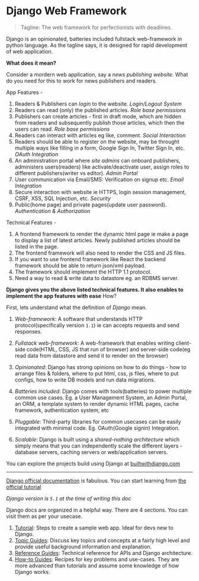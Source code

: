 # Django Web Framework

> Tagline: The web framework for perfectionists with deadlines.

Django is an opinionated, batteries included fullstack web-framework in python language. As the tagline
says, it is designed for rapid development of web application.

**What does it mean?**

Consider a mordern web application, say a _news publishing website_. What do you need for 
this to work for news publishers and readers.

App Features -

1. Readers & Publishers can _login_ to the website. _Login/Logout System_
1. Readers can read (only) the published articles.  _Role base permissions_
1. Publishers can create articles - first in draft mode, which are hidden from readers 
    and subsequently publish those articles, which then the users can read. _Role base permissions_
1. Readers can interact with articles eg like, comment. _Social Interaction_
1. Readers should be able to register on the website, may be throught multiple ways like
    filling in a form, Google Sign In, Twitter Sign In, etc. _OAuth Integration_
1. An administration portal where _site admins_ can onboard publishers, administers users(readers) like
    activate/deactivate user, assign roles to different publishers(writer vs editor). _Admin Portal_
1. User communication via Email/SMS: Verification on signup etc. _Email Integration_
1. Secure interaction with website ie HTTPS, login session management, CSRF, XSS, SQL Injection, etc. _Security_
1. Public(home page) and private pages(update user password). _Authentication & Authorization_

Technical Features -

1. A frontend framework to render the dynamic html page ie make a page to
   display a list of latest articles. Newly published articles should be listed
   in the page.
1. The frontend framework will also need to render the CSS and JS files.
1. If you want to use frontend framework like React the backend framework
   should be able to return json/xml payload.
1. The framework should implement the HTTP 1.1 protocol.
1. Need a way to read & write data to datastore eg. an RDBMS server.

**Django gives you the above listed technical features. It also enables to
implement the app features with ease** How?

First, lets understand what the definition of _Django_ mean.

1. _Web-framework_: A software that understands HTTP protocol(specifically
   version `1.1`) ie can accepts requests and send responses.

1. _Fullstack web-framework_: A web-framework that enables writing client-side
   code(HTML, CSS, JS that run of browser) and server-side code(eg read data
   from datastore and send it to render on the browser)

1. _Opinionated_: Django has strong opinions on how to do things - how to
   arrange files & folders, where to put html, css, js files, where to put
   configs, how to write DB models and run data migrations.

1. _Batteries included_: Django comes with tools(batteries) to power multiple
   common use cases. Eg. a User Management System, an Admin Portal, an ORM, a
   template system to render dynamic HTML pages, cache framework,
   authentication system, etc

1. _Pluggable_: Third-party libraries for common usecases can be easily
   integrated with minimal code. Eg. OAuth(Google signin) Integration.

1. _Scalable_: Django is built using a _shared-nothing architecture_ which
   simply means that you can independently scale the different layers -
   database servers, caching servers or web/application servers.

You can explore the projects build using Django at [builtwithdjango.com](https://builtwithdjango.com/projects/)

---

[Django official documentation](https://docs.djangoproject.com/en/5.1/) is
fabulous. You can start learning from [the official
tutorial](https://docs.djangoproject.com/en/5.1/intro/tutorial01/)

_Django version is `5.1` at the time of writing this doc_

Django docs are organized in a helpful way. There are 4 sections. You can visit them as per your usecase.

1. [Tutorial](https://docs.djangoproject.com/en/5.1/intro/): Steps to create a
   sample web app. Ideal for devs new to Django.
2. [Topic Guides](https://docs.djangoproject.com/en/5.1/topics/): Discuss key
   topics and concepts at a fairly high level and provide useful background
   information and explanation.
3. [Reference Guides](https://docs.djangoproject.com/en/5.1/ref/): Technical
   reference for APIs and Django architecture.
4. [How-to Guides](https://docs.djangoproject.com/en/5.1/howto/): Recipes for
   key problems and use-cases. They are more advanced than tutorials and assume
some knowledge of how Django works.
